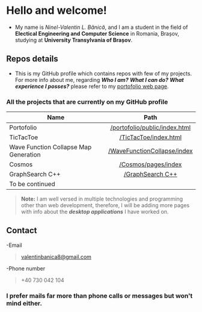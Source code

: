 # Hello and welcome!
- My name is *Ninel-Valentin L. Bănică*, and I am a student in the field of **Electical Engineering and Computer Science** in Romania, Brașov, studying at **University Transylvania of Brașov**.
## Repos details
- This is my GitHub profile which contains repos with few of my projects. For more info about me, regarding ***Who I am?*** ***What I can do?*** ***What experience I posses?*** please refer to my [portofolio web page](https://ninel-valentin.github.io/portofolio/public/index).


### All the projects that are currently on my GitHub profile

| Name                                   | Path                                                                                      |
| -------------------------------------- |:-----------------------------------------------------------------------------------------:|
| Portofolio                             | [/portofolio/public/index.html](https://ninel-valentin.github.io/portofolio/public/index) |
| TicTacToe                              | [/TicTacToe/index.html](https://ninel-valentin.github.io/TicTacToe)                       |
| Wave Function Collapse Map Generation  | [/WaveFunctionCollapse/index](https://ninel-valentin.github.io/WaveFunctionCollapse/index)|
| Cosmos                                 | [/Cosmos/pages/index](https://ninel-valentin.github.io/Cosmos/pages/index.html)           |
| GraphSearch C++                        | [/GraphSearch C++]([https://github.com/Ninel-Valentin/GraphSearch])                      |
| To be continued                        |                                                                                           |


>**Note:** I am well versed in multiple technologies and programming other than web development, therefore, I will be adding more pages with info about the ***desktop applications*** I have worked on.

## Contact
-Email
>valentinbanica8@gmail.com

-Phone number
> +40 730 042 104

### I prefer mails far more than phone calls or messages but won't mind either.
